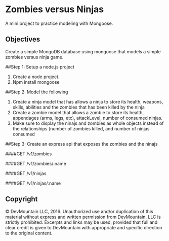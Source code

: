 Zombies versus Ninjas
=====================

A mini project to practice modeling with Mongoose.

## Objectives

Create a simple MongoDB database using mongoose that models a simple zombies versus ninja game.

##Step 1: Setup a node.js project

1. Create a node project.
2. Npm install mongoose

##Step 2: Model the following

1. Create a ninja model that has allows a ninja to store its health, weapons, skills, abilities and the zombies that has been killed by the ninja
2. Create a zombie model that allows a zombie to store its health, appendages (arms, legs, etc), attackLevel, number of consumed ninjas. 
3. Make sure to display the ninajs and zombies as whole objects instead of the relationships (number of zombies killed, and number of ninjas consumed

##Step 3: Create an express api that exposes the zombies and the ninajs

####GET /v1/zombies

####GET /v1/zombies/:name

####GET /v1/ninjas

####GET /v1/ninjas/:name




## Copyright

© DevMountain LLC, 2016. Unauthorized use and/or duplication of this material without express and written permission from DevMountain, LLC is strictly prohibited. Excerpts and links may be used, provided that full and clear credit is given to DevMountain with appropriate and specific direction to the original content.
